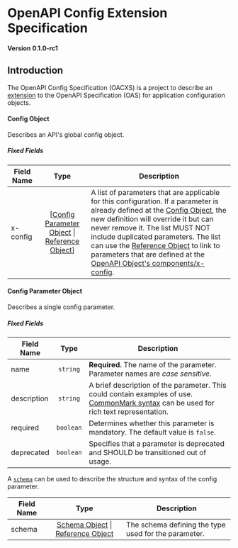 # OpenAPI Config Extension Specification

#### Version 0.1.0-rc1

## Introduction

The OpenAPI Config Specification (OACXS) is a project to describe an [extension](https://github.com/OAI/OpenAPI-Specification/blob/OpenAPI.next/versions/3.0.md#specificationExtensions) to the OpenAPI Specification (OAS) for application configuration objects.

#### <a name="configObject"></a>Config Object

Describes an API's global config object.

##### Fixed Fields

Field Name | Type | Description
---|:---:|---
<a name="x-config"></a>x-config | [[Config Parameter Object](#configParameterObject) \| [Reference Object](https://github.com/OAI/OpenAPI-Specification/blob/OpenAPI.next/versions/3.0.md#referenceObject)] | A list of parameters that are applicable for this configuration. If a parameter is already defined at the [Config Object](#xConfigObject), the new definition will override it but can never remove it. The list MUST NOT include duplicated parameters. The list can use the [Reference Object](https://github.com/OAI/OpenAPI-Specification/blob/OpenAPI.next/versions/3.0.md#referenceObject) to link to parameters that are defined at the [OpenAPI Object's components/x-config](#componentsXConfig).

#### <a name="configParameterObject"></a>Config Parameter Object

Describes a single config parameter.

##### Fixed Fields

Field Name | Type | Description
---|:---:|---
<a name="parameterName"></a>name | `string` | **Required.** The name of the parameter. Parameter names are *case sensitive*.
<a name="parameterDescription"></a>description | `string` | A brief description of the parameter. This could contain examples of use.  [CommonMark syntax](http://spec.commonmark.org/) can be used for rich text representation.
<a name="parameterRequired"></a>required | `boolean` | Determines whether this parameter is mandatory. The default value is `false`.
<a name="parameterDeprecated"></a> deprecated | `boolean` | Specifies that a parameter is deprecated and SHOULD be transitioned out of usage.

A [`schema`](https://github.com/OAI/OpenAPI-Specification/blob/OpenAPI.next/versions/3.0.md#parameterSchema) can be used to describe the structure and syntax of the config parameter.

Field Name | Type | Description
---|:---:|---
<a name="parameterSchema"></a>schema | [Schema Object](https://github.com/OAI/OpenAPI-Specification/blob/OpenAPI.next/versions/3.0.md#schemaObject) \| [Reference Object](https://github.com/OAI/OpenAPI-Specification/blob/OpenAPI.next/versions/3.0.md#referenceObject) | The schema defining the type used for the parameter.
